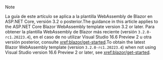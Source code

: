 > [!NOTE]
> <span data-ttu-id="41032-101">La guía de este artículo se aplica a la plantilla WebAssembly de Blazor en ASP.NET Core, versión 3.2 o posterior.</span><span class="sxs-lookup"><span data-stu-id="41032-101">The guidance in this article applies to the ASP.NET Core Blazor WebAssembly template version 3.2 or later.</span></span> <span data-ttu-id="41032-102">Para obtener la plantilla WebAssembly de Blazor más reciente (versión `3.2.0-rc1.20223.4`), en el caso de no utilizar Visual Studio 16.6 Preview 2 u otra versión posterior, consulte <xref:blazor/get-started>.</span><span class="sxs-lookup"><span data-stu-id="41032-102">To obtain the latest Blazor WebAssembly template (version `3.2.0-rc1.20223.4`) when not using Visual Studio version 16.6 Preview 2 or later, see <xref:blazor/get-started>.</span></span>
